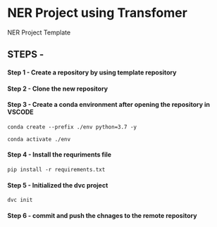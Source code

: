 # NER Project using Transfomer
NER Project Template
## STEPS - 

#### Step 1 - Create a repository by using template repository

#### Step 2 - Clone the new repository

#### Step 3 - Create a conda environment after opening the repository in VSCODE 
```
conda create --prefix ./env python=3.7 -y
```

```
conda activate ./env
```

#### Step 4 - Install the requriments file
```
pip install -r requirements.txt
```

#### Step 5 - Initialized the dvc project
```
dvc init
```

#### Step 6 - commit and push the chnages to the remote repository

